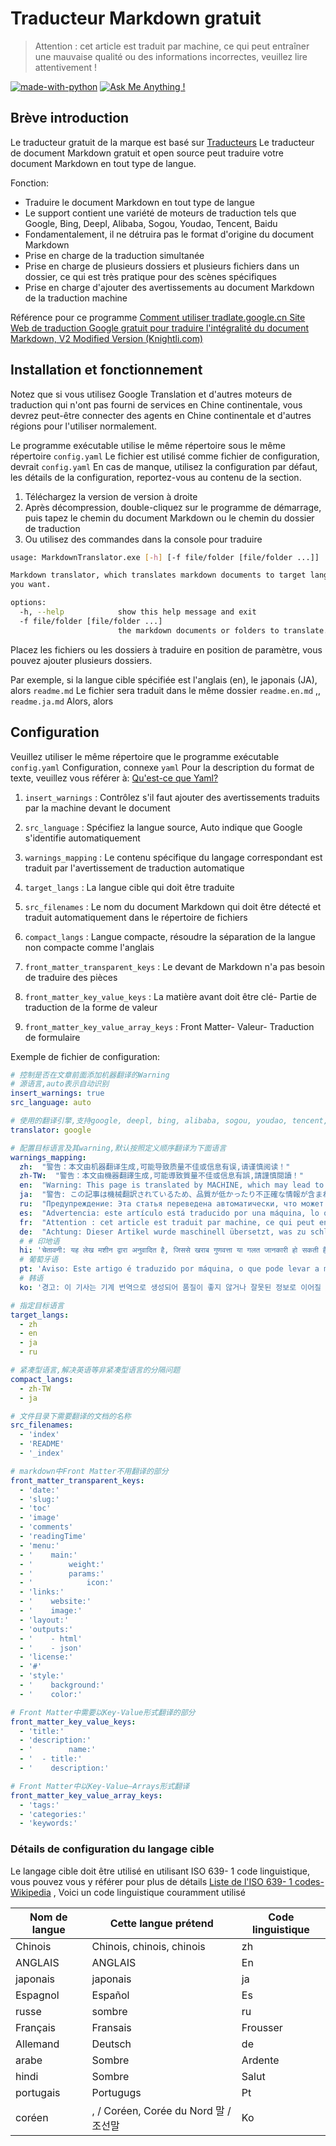 #  Traducteur Markdown gratuit

> Attention : cet article est traduit par machine, ce qui peut entraîner une mauvaise qualité ou des informations incorrectes, veuillez lire attentivement !

[![made-with-python](https://img.shields.io/badge/Made%20with-Python-1f425f.svg)](https://www.python.org/)
[![Ask Me Anything !](https://img.shields.io/badge/Ask%20me-anything-1abc9c.svg)](https://GitHub.com/Naereen/ama)

##  Brève introduction

 Le traducteur gratuit de la marque est basé sur [ Traducteurs](https://github.com/UlionTse/translators)  Le traducteur de document Markdown gratuit et open source peut traduire votre document Markdown en tout type de langue.

 Fonction:

-  Traduire le document Markdown en tout type de langue
-  Le support contient une variété de moteurs de traduction tels que Google, Bing, Deepl, Alibaba, Sogou, Youdao, Tencent, Baidu
-  Fondamentalement, il ne détruira pas le format d'origine du document Markdown
-  Prise en charge de la traduction simultanée
-  Prise en charge de plusieurs dossiers et plusieurs fichiers dans un dossier, ce qui est très pratique pour des scènes spécifiques
-  Prise en charge d'ajouter des avertissements au document Markdown de la traduction machine

 Référence pour ce programme [ Comment utiliser tradlate.google.cn Site Web de traduction Google gratuit pour traduire l'intégralité du document Markdown, V2 Modified Version (Knightli.com)](https://www.knightli.com/zh-tw/2022/04/24/免費-google-翻譯-整篇-markdown-文檔-修改版/) 

##  Installation et fonctionnement

 Notez que si vous utilisez Google Translation et d'autres moteurs de traduction qui n'ont pas fourni de services en Chine continentale, vous devrez peut-être connecter des agents en Chine continentale et d'autres régions pour l'utiliser normalement.

 Le programme exécutable utilise le même répertoire sous le même répertoire `config.yaml`  Le fichier est utilisé comme fichier de configuration, devrait `config.yaml`  En cas de manque, utilisez la configuration par défaut, les détails de la configuration, reportez-vous au contenu de la section.

1.  Téléchargez la version de version à droite
2.  Après décompression, double-cliquez sur le programme de démarrage, puis tapez le chemin du document Markdown ou le chemin du dossier de traduction
3.  Ou utilisez des commandes dans la console pour traduire

```bash
usage: MarkdownTranslator.exe [-h] [-f file/folder [file/folder ...]]

Markdown translator, which translates markdown documents to target languages
you want.

options:
  -h, --help            show this help message and exit
  -f file/folder [file/folder ...]
                        the markdown documents or folders to translate.
```

 Placez les fichiers ou les dossiers à traduire en position de paramètre, vous pouvez ajouter plusieurs dossiers.

 Par exemple, si la langue cible spécifiée est l'anglais (en), le japonais (JA), alors `readme.md`  Le fichier sera traduit dans le même dossier `readme.en.md`  ,, `readme.ja.md`  Alors, alors

##  Configuration

 Veuillez utiliser le même répertoire que le programme exécutable `config.yaml`  Configuration, connexe `yaml`  Pour la description du format de texte, veuillez vous référer à: [ Qu'est-ce que Yaml?](https://www.redhat.com/en/topics/automation/what-is-yaml) 

1.  `insert_warnings`  : Contrôlez s'il faut ajouter des avertissements traduits par la machine devant le document

2.  `src_language`  : Spécifiez la langue source, Auto indique que Google s'identifie automatiquement

3.  `warnings_mapping`  : Le contenu spécifique du langage correspondant est traduit par l'avertissement de traduction automatique

4.  `target_langs`  : La langue cible qui doit être traduite

5.  `src_filenames`  : Le nom du document Markdown qui doit être détecté et traduit automatiquement dans le répertoire de fichiers

6.  `compact_langs`  : Langue compacte, résoudre la séparation de la langue non compacte comme l'anglais

7.  `front_matter_transparent_keys`  : Le devant de Markdown n'a pas besoin de traduire des pièces

8.  `front_matter_key_value_keys`  : La matière avant doit être clé- Partie de traduction de la forme de valeur

9.  `front_matter_key_value_array_keys`  : Front Matter- Valeur- Traduction de formulaire

 Exemple de fichier de configuration:

```yaml
# 控制是否在文章前面添加机器翻译的Warning
# 源语言,auto表示自动识别
insert_warnings: true
src_language: auto

# 使用的翻译引擎,支持google, deepl, bing, alibaba, sogou, youdao, tencent, baidu等翻译引擎
translator: google

# 配置目标语言及其warning,默认按照定义顺序翻译为下面语言
warnings_mapping:
  zh:  "警告：本文由机器翻译生成,可能导致质量不佳或信息有误,请谨慎阅读！" 
  zh-TW:  "警告：本文由機器翻譯生成,可能導致質量不佳或信息有誤,請謹慎閱讀！" 
  en:  "Warning: This page is translated by MACHINE, which may lead to POOR QUALITY or INCORRECT INFORMATION, please read with CAUTION!" 
  ja:  "警告: この記事は機械翻訳されているため、品質が低かったり不正確な情報が含まれる可能性があります. よくお読みください. " 
  ru:  "Предупреждение: Эта статья переведена автоматически, что может привести к некачественной или неверной информации, пожалуйста, внимательно прочитайте!" 
  es:  "Advertencia: este artículo está traducido por una máquina, lo que puede dar lugar a una mala calidad o información incorrecta. ¡Lea atentamente!" 
  fr:  "Attention : cet article est traduit par machine, ce qui peut entraîner une mauvaise qualité ou des informations incorrectes, veuillez lire attentivement !" 
  de:  "Achtung: Dieser Artikel wurde maschinell übersetzt, was zu schlechter Qualität oder falschen Informationen führen kann, bitte sorgfältig lesen!" 
  # # 印地语
  hi: 'चेतावनी: यह लेख मशीन द्वारा अनुवादित है, जिससे खराब गुणवत्ता या गलत जानकारी हो सकती है, कृपया ध्यान से पढ़ें!'
  # 葡萄牙语
  pt: 'Aviso: Este artigo é traduzido por máquina, o que pode levar a má qualidade ou informações incorretas, leia com atenção!'
  # 韩语
  ko: '경고: 이 기사는 기계 번역으로 생성되어 품질이 좋지 않거나 잘못된 정보로 이어질 수 있으므로 주의 깊게 읽으십시오!'

# 指定目标语言
target_langs:
  - zh
  - en
  - ja
  - ru

# 紧凑型语言,解决英语等非紧凑型语言的分隔问题
compact_langs:
  - zh-TW
  - ja

# 文件目录下需要翻译的文档的名称
src_filenames:
  - 'index'
  - 'README'
  - '_index'

# markdown中Front Matter不用翻译的部分
front_matter_transparent_keys:
  - 'date:'
  - 'slug:'
  - 'toc'
  - 'image'
  - 'comments'
  - 'readingTime'
  - 'menu:'
  - '    main:'
  - '        weight:'
  - '        params:'
  - '            icon:'
  - 'links:'
  - '    website:'
  - '    image:'
  - 'layout:'
  - 'outputs:'
  - '    - html'
  - '    - json'
  - 'license:'
  - '#'
  - 'style:'
  - '    background:'
  - '    color:'

# Front Matter中需要以Key-Value形式翻译的部分
front_matter_key_value_keys:
  - 'title:'
  - 'description:'
  - '        name:'
  - '  - title:'
  - '    description:'

# Front Matter中以Key-Value—Arrays形式翻译
front_matter_key_value_array_keys:
  - 'tags:'
  - 'categories:'
  - 'keywords:'
```

###  Détails de configuration du langage cible

 Le langage cible doit être utilisé en utilisant ISO 639- 1 code linguistique, vous pouvez vous y référer pour plus de détails [ Liste de l'ISO 639- 1 codes- Wikipedia](https://en.wikipedia.org/wiki/List_of_ISO_639-1_codes)  , Voici un code linguistique couramment utilisé

| Nom de langue| Cette langue prétend| Code linguistique|
|----------|------------------------------|--------|
| Chinois| Chinois, chinois, chinois| zh|
| ANGLAIS| ANGLAIS| En|
| japonais| japonais| ja|
| Espagnol| Español| Es|
| russe| sombre| ru|
| Français| Fransais| Frousser|
| Allemand| Deutsch| de|
| arabe| Sombre| Ardente|
| hindi| Sombre| Salut|
| portugais| Portugugs| Pt|
| coréen| , / Coréen, Corée du Nord 말 / 조선말| Ko|


